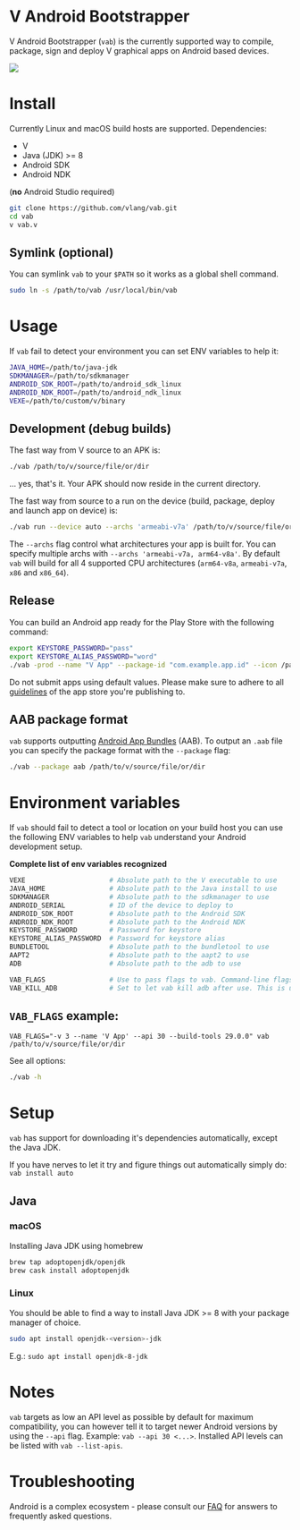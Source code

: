 # V Android Bootstrapper

V Android Bootstrapper (`vab`) is the currently supported way
to compile, package, sign and deploy V graphical apps on Android
based devices.

<img src="https://user-images.githubusercontent.com/768942/107622846-c13f3900-6c58-11eb-8a66-55db12979b73.png">

# Install

Currently Linux and macOS build hosts are supported.
Dependencies:
 * V
 * Java (JDK) >= 8
 * Android SDK
 * Android NDK

(**no** Android Studio required)

```bash
git clone https://github.com/vlang/vab.git
cd vab
v vab.v
```

## Symlink (optional)
You can symlink `vab` to your `$PATH` so it works as a global shell command.
```bash
sudo ln -s /path/to/vab /usr/local/bin/vab
```

# Usage

If `vab` fail to detect your environment you can set ENV variables
to help it:
```bash
JAVA_HOME=/path/to/java-jdk
SDKMANAGER=/path/to/sdkmanager
ANDROID_SDK_ROOT=/path/to/android_sdk_linux
ANDROID_NDK_ROOT=/path/to/android_ndk_linux
VEXE=/path/to/custom/v/binary
```

## Development (debug builds)

The fast way from V source to an APK is:
```bash
./vab /path/to/v/source/file/or/dir
```
... yes, that's it. Your APK should now reside in the current directory.

The fast way from source to a run on the device (build, package, deploy and launch app on device) is:
```bash
./vab run --device auto --archs 'armeabi-v7a' /path/to/v/source/file/or/dir
```
The `--archs` flag control what architectures your app is built for.
You can specify multiple archs with `--archs 'armeabi-v7a, arm64-v8a'`.
By default `vab` will build for all 4 supported CPU architectures (`arm64-v8a`, `armeabi-v7a`, `x86` and `x86_64`).

## Release

You can build an Android app ready for the Play Store with the following command:
```bash
export KEYSTORE_PASSWORD="pass"
export KEYSTORE_ALIAS_PASSWORD="word"
./vab -prod --name "V App" --package-id "com.example.app.id" --icon /path/to/file.png  --version-code <int> --keystore /path/to/sign.keystore --keystore-alias "example" /path/to/v/source/file/or/dir
```
Do not submit apps using default values.
Please make sure to adhere to all [guidelines](https://developer.android.com/studio/publish) of the app store you're publishing to.

## AAB package format

`vab` supports outputting [Android App Bundles](https://developer.android.com/guide/app-bundle) (AAB).
To output an `.aab` file you can specify the package format with the `--package` flag:

```bash
./vab --package aab /path/to/v/source/file/or/dir
```

# Environment variables

If `vab` should fail to detect a tool or location on your build host
you can use the following ENV variables to help `vab` understand your
Android development setup.

**Complete list of env variables recognized**
```bash
VEXE                     # Absolute path to the V executable to use
JAVA_HOME                # Absolute path to the Java install to use
SDKMANAGER               # Absolute path to the sdkmanager to use
ANDROID_SERIAL           # ID of the device to deploy to
ANDROID_SDK_ROOT         # Absolute path to the Android SDK
ANDROID_NDK_ROOT         # Absolute path to the Android NDK
KEYSTORE_PASSWORD        # Password for keystore
KEYSTORE_ALIAS_PASSWORD  # Password for keystore alias
BUNDLETOOL               # Absolute path to the bundletool to use
AAPT2                    # Absolute path to the aapt2 to use
ADB                      # Absolute path to the adb to use
```

```bash
VAB_FLAGS                # Use to pass flags to vab. Command-line flags overwrites any flags/values set via VAB_FLAGS.
VAB_KILL_ADB             # Set to let vab kill adb after use. This is useful on some hosts.
```

## `VAB_FLAGS` example:
`VAB_FLAGS="-v 3 --name 'V App' --api 30 --build-tools 29.0.0" vab /path/to/v/source/file/or/dir`

See all options:
```bash
./vab -h
```

# Setup

`vab` has support for downloading it's dependencies automatically, except the Java JDK.

If you have nerves to let it try and figure things out automatically simply do:
`vab install auto`

## Java

### macOS

Installing Java JDK using homebrew

```bash
brew tap adoptopenjdk/openjdk
brew cask install adoptopenjdk
```

### Linux

You should be able to find a way to install Java JDK >= 8 with your package manager of choice.

```bash
sudo apt install openjdk-<version>-jdk
```

E.g.: `sudo apt install openjdk-8-jdk`

# Notes

`vab` targets as low an API level as possible by default for maximum compatibility, you can however tell it to target newer Android versions by using the `--api` flag. Example: `vab --api 30 <...>`.
Installed API levels can be listed with `vab --list-apis`.

# Troubleshooting

Android is a complex ecosystem - please consult our [FAQ](docs/FAQ.md) for answers to frequently asked questions.

